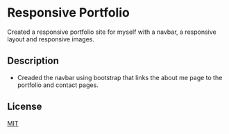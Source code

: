 # Responsive Portfolio

Created a responsive portfolio site for myself with a navbar, a responsive layout and responsive images. 

## Description

* Creaded the navbar using bootstrap that links the about me page to the portfolio and contact pages. 

## License
[MIT](https://choosealicense.com/licenses/mit/)